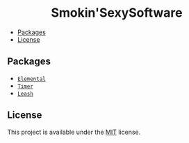 <h1 align="center">Smokin'SexySoftware</h1>

- [Packages](#packages)
- [License](#license)

## Packages
  - [`Elemental`](./packages/Elemental#readme)
  - [`Timer`](./packages/Timer#readme)
  - [`Leash`](./packages/Leash#readme)
 
## License 
This project is available under the [MIT](https://opensource.org/licenses/mit-license.php) license.